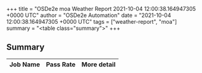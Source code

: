 +++
title = "OSDe2e moa Weather Report 2021-10-04 12:00:38.164947305 +0000 UTC"
author = "OSDe2e Automation"
date = "2021-10-04 12:00:38.164947305 +0000 UTC"
tags = ["weather-report", "moa"]
summary = "<table class=\"summary\"></table>"
+++
## Summary

| Job Name | Pass Rate | More detail |
|----------|-----------|-------------|




